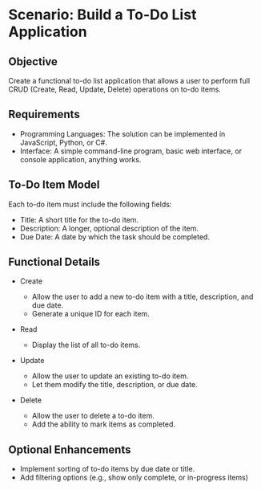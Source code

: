 # Scenario: Build a To-Do List Application

## Objective

Create a functional to-do list application that allows a user to perform full CRUD (Create, Read, Update, Delete) operations on to-do items.

## Requirements

- Programming Languages: The solution can be implemented in JavaScript, Python, or C#.
- Interface: A simple command-line program, basic web interface, or console application, anything works.

## To-Do Item Model

Each to-do item must include the following fields:

- Title: A short title for the to-do item.
- Description: A longer, optional description of the item.
- Due Date: A date by which the task should be completed.

## Functional Details

- Create

  - Allow the user to add a new to-do item with a title, description, and due date.
  - Generate a unique ID for each item.

- Read

  - Display the list of all to-do items.

- Update

  - Allow the user to update an existing to-do item.
  - Let them modify the title, description, or due date.

- Delete
  - Allow the user to delete a to-do item.
  - Add the ability to mark items as completed.

## Optional Enhancements

- Implement sorting of to-do items by due date or title.
- Add filtering options (e.g., show only complete, or in-progress items)
